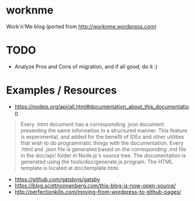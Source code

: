 # worknme

Work'n'Me blog (ported from http://worknme.wordpress.com)

# TODO

* Analyze Pros and Cons of migration, and if all good, do it :)

# Examples / Resources

* https://nodejs.org/api/all.html#documentation_about_this_documentation
> Every .html document has a corresponding .json document presenting the same information in a structured manner. This feature is experimental, and added for the benefit of IDEs and other utilities that wish to do programmatic things with the documentation.
Every .html and .json file is generated based on the corresponding .md file in the doc/api/ folder in Node.js's source tree. The documentation is generated using the tools/doc/generate.js program. The HTML template is located at doc/template.html.

* https://github.com/gatsbyjs/gatsby
* https://blog.scottnonnenberg.com/this-blog-is-now-open-source/
* http://perfectionkills.com/moving-from-wordpress-to-github-pages/


